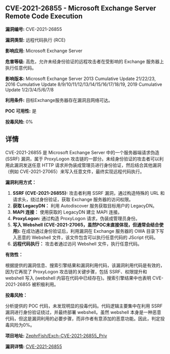 ## CVE-2021-26855 - Microsoft Exchange Server Remote Code Execution

**漏洞编号:** CVE-2021-26855

**漏洞类型:** 远程代码执行 (RCE)

**影响应用:** Microsoft Exchange Server

**危害等级:** 高危，允许未经身份验证的远程攻击者在受影响的 Exchange 服务器上执行任意代码。

**影响版本:** Microsoft Exchange Server 2013 Cumulative Update 21/22/23, 2016 Cumulative Update 8/9/10/11/12/13/14/15/16/17/18/19, 2019 Cumulative Update 1/2/3/4/5/6/7/8

**利用条件:** 目标Exchange服务器存在漏洞且网络可达。

**POC 可用性:** 是

**投毒风险:** 0%

## 详情

CVE-2021-26855 是 Microsoft Exchange Server 中的一个服务器端请求伪造 (SSRF) 漏洞，属于 ProxyLogon 攻击链的一部分。未经身份验证的攻击者可以利用此漏洞发送任意 HTTP 请求并伪装成管理员进行身份验证，然后结合其他漏洞（例如 CVE-2021-27065）来写入任意文件，最终实现远程代码执行。

**漏洞利用方式：**

1.  **SSRF (CVE-2021-26855):** 攻击者利用 SSRF 漏洞，通过构造特殊的 URL 和请求头，绕过身份验证，获取 Exchange 服务器的访问权限。
2.  **获取 LegacyDN：** 利用 Autodiscover 服务获取目标用户的 LegacyDN。
3.  **MAPI 连接：** 使用获取的 LegacyDN 建立 MAPI 连接。
4.  **ProxyLogon:** 通过构造 ProxyLogon 请求，伪装成管理员身份。
5.  **写入 Webshell (CVE-2021-27065，虽然POC未直接体现，但通常会结合使用):** 在成功通过身份验证后，利用漏洞在 Exchange 服务器的 OWA 目录下写入恶意的 Webshell 文件，该文件包含可以执行任意代码的 JScript 代码。
6.  **远程代码执行：** 攻击者通过访问 Webshell 文件，执行任意代码。

**有效性：**

根据提供的漏洞信息、搜索引擎结果和漏洞利用代码，该漏洞利用代码是有效的，因为它再现了 ProxyLogon 攻击链的关键步骤，包括 SSRF、权限提升和 webshell 写入 (webshell 内容在代码中已经存在)。搜索引擎结果中也表明 CVE-2021-26855 被积极利用。

**投毒风险：**

分析提供的 POC 代码，未发现明显的投毒代码。代码逻辑主要集中在利用 SSRF 漏洞进行身份验证绕过，并最终部署 webshell。虽然 webshell 本身是一种恶意代码，但这是漏洞利用的必要步骤，而非作者有意添加的恶意功能。因此，判定投毒风险为0%。

**项目地址:** [ZephrFish/Exch-CVE-2021-26855_Priv](https://github.com/ZephrFish/Exch-CVE-2021-26855_Priv)

**漏洞详情:** [CVE-2021-26855](https://nvd.nist.gov/vuln/detail/CVE-2021-26855)